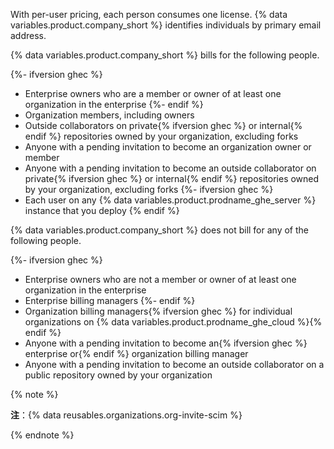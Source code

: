 With per-user pricing, each person consumes one license. {% data variables.product.company_short %} identifies individuals by primary email address.

{% data variables.product.company_short %} bills for the following people.

{%- ifversion ghec %}
- Enterprise owners who are a member or owner of at least one organization in the enterprise
{%- endif %}
- Organization members, including owners
- Outside collaborators on private{% ifversion ghec %} or internal{% endif %} repositories owned by your organization, excluding forks
- Anyone with a pending invitation to become an organization owner or member
- Anyone with a pending invitation to become an outside collaborator on private{% ifversion ghec %} or internal{% endif %} repositories owned by your organization, excluding forks
{%- ifversion ghec %}
- Each user on any {% data variables.product.prodname_ghe_server %} instance that you deploy
{% endif %}

{% data variables.product.company_short %} does not bill for any of the following people.

{%- ifversion ghec %}
- Enterprise owners who are not a member or owner of at least one organization in the enterprise
- Enterprise billing managers
{%- endif %}
- Organization billing managers{% ifversion ghec %} for individual organizations on {% data variables.product.prodname_ghe_cloud %}{% endif %}
- Anyone with a pending invitation to become an{% ifversion ghec %} enterprise or{% endif %} organization billing manager
- Anyone with a pending invitation to become an outside collaborator on a public repository owned by your organization

{% note %}

**注**：{% data reusables.organizations.org-invite-scim %}

{% endnote %}
